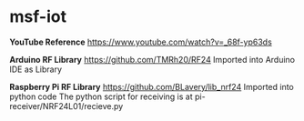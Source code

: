 # msf-iot

**YouTube Reference**
https://www.youtube.com/watch?v=_68f-yp63ds

**Arduino RF Library**
https://github.com/TMRh20/RF24
Imported into Arduino IDE as Library

**Raspberry Pi RF Library**
https://github.com/BLavery/lib_nrf24
Imported into python code
The python script for receiving is at pi-receiver/NRF24L01/recieve.py